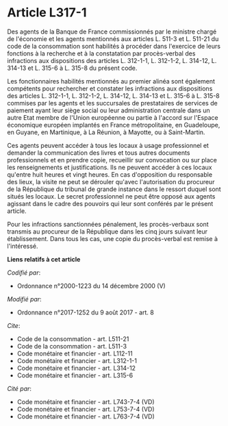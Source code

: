 # Article L317-1

Des agents de la Banque de France commissionnés par le ministre chargé de l'économie et les agents mentionnés aux articles L.
511-3 et L. 511-21 du code de la consommation sont habilités à procéder dans l'exercice de leurs fonctions à la recherche et
à la constatation par procès-verbal des infractions aux dispositions des articles L. 312-1-1, L. 312-1-2, 
L. 314-12, L. 314-13 et L. 315-6 à L. 315-8 du présent code.

Les fonctionnaires habilités mentionnés au premier alinéa sont également compétents pour rechercher et constater les
infractions aux dispositions des articles L. 312-1-1, L. 312-1-2, L. 314-12, L. 314-13 et L. 315-6 à L. 315-8 commises par
les agents et les succursales de prestataires de services de paiement ayant leur siège social ou leur administration centrale
dans un autre Etat membre de l'Union européenne ou partie à l'accord sur l'Espace économique européen implantés en France
métropolitaine, en Guadeloupe, en Guyane, en Martinique, à La Réunion, à Mayotte, ou à Saint-Martin.

Ces agents peuvent accéder à tous les locaux à usage professionnel et demander la communication des livres et tous autres
documents professionnels et en prendre copie, recueillir sur convocation ou sur place les renseignements et justifications.
Ils ne peuvent accéder à ces locaux qu'entre huit heures et vingt heures. En cas d'opposition du responsable des lieux, la
visite ne peut se dérouler qu'avec l'autorisation du procureur de la République du tribunal de grande instance dans le
ressort duquel sont situés les locaux. Le secret professionnel ne peut être opposé aux agents agissant dans le cadre des
pouvoirs qui leur sont conférés par le présent article.

Pour les infractions sanctionnées pénalement, les procès-verbaux sont transmis au procureur de la République dans les cinq
jours suivant leur établissement. Dans tous les cas, une copie du procès-verbal est remise à l'intéressé.

**Liens relatifs à cet article**

_Codifié par_:

  - Ordonnance n°2000-1223 du 14 décembre 2000 (V)

_Modifié par_:

  - Ordonnance n°2017-1252 du 9 août 2017 - art. 8

_Cite_:

  - Code de la consommation - art. L511-21
  - Code de la consommation - art. L511-3
  - Code monétaire et financier - art. L112-11
  - Code monétaire et financier - art. L312-1-1
  - Code monétaire et financier - art. L314-12
  - Code monétaire et financier - art. L315-6

_Cité par_:

  - Code monétaire et financier - art. L743-7-4 (VD)
  - Code monétaire et financier - art. L753-7-4 (VD)
  - Code monétaire et financier - art. L763-7-4 (VD)
